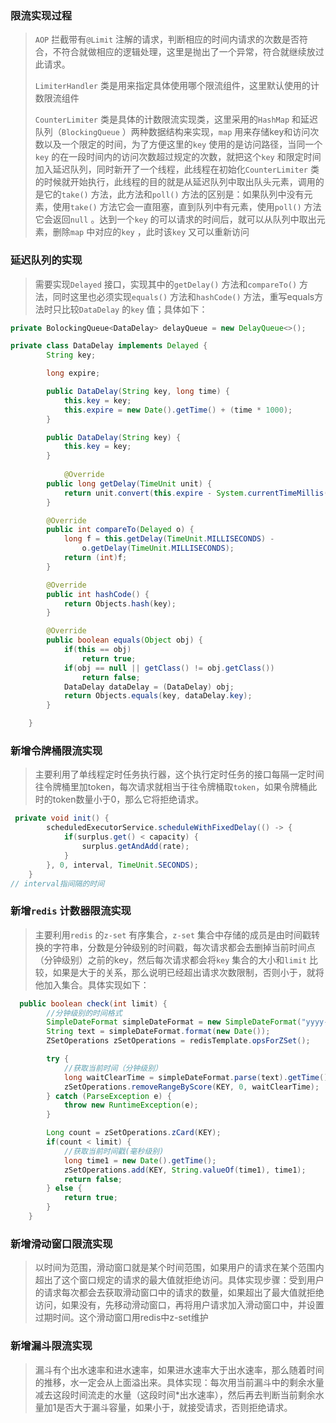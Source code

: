 ### 限流实现过程



> `AOP` 拦截带有`@Limit` 注解的请求，判断相应的时间内请求的次数是否符合，不符合就做相应的逻辑处理，这里是抛出了一个异常，符合就继续放过此请求。
>
> `LimiterHandler` 类是用来指定具体使用哪个限流组件，这里默认使用的计数限流组件
>
> `CounterLimiter` 类是具体的计数限流实现类，这里采用的`HashMap` 和延迟队列（`BlockingQueue` ）两种数据结构来实现，`map` 用来存储key和访问次数以及一个限定的时间，为了方便这里的`key` 使用的是访问路径，当同一个`key` 的在一段时间内的访问次数超过规定的次数，就把这个`key` 和限定时间加入延迟队列，同时新开了一个线程，此线程在初始化`CounterLimiter` 类的时候就开始执行，此线程的目的就是从延迟队列中取出队头元素，调用的是它的`take()` 方法，此方法和`poll()` 方法的区别是：如果队列中没有元素，使用`take()` 方法它会一直阻塞，直到队列中有元素，使用`poll()` 方法它会返回`null` 。达到一个`key` 的可以请求的时间后，就可以从队列中取出元素，删除`map` 中对应的`key` ，此时该`key` 又可以重新访问





### 延迟队列的实现

> 需要实现`Delayed` 接口，实现其中的`getDelay()` 方法和`compareTo()` 方法，同时这里也必须实现`equals()` 方法和`hashCode()` 方法，重写equals方法时只比较`DataDelay` 的`key` 值；具体如下：



```java
private BolockingQueue<DataDelay> delayQueue = new DelayQueue<>();

private class DataDelay implements Delayed {
        String key;

        long expire;

        public DataDelay(String key, long time) {
            this.key = key;
            this.expire = new Date().getTime() + (time * 1000);
        }

        public DataDelay(String key) {
            this.key = key;
        }
    
            @Override
        public long getDelay(TimeUnit unit) {
            return unit.convert(this.expire - System.currentTimeMillis(), 	TimeUnit.MILLISECONDS);
        }

        @Override
        public int compareTo(Delayed o) {
            long f = this.getDelay(TimeUnit.MILLISECONDS) -
                o.getDelay(TimeUnit.MILLISECONDS);
            return (int)f;
        }

        @Override
        public int hashCode() {
            return Objects.hash(key);
        }

        @Override
        public boolean equals(Object obj) {
            if(this == obj)
                return true;
            if(obj == null || getClass() != obj.getClass())
                return false;
            DataDelay dataDelay = (DataDelay) obj;
            return Objects.equals(key, dataDelay.key);
        }

    }
```





### 新增令牌桶限流实现

> 主要利用了单线程定时任务执行器，这个执行定时任务的接口每隔一定时间往令牌桶里加token，每次请求就相当于往令牌桶取`token`，如果令牌桶此时的token数量小于0，那么它将拒绝请求。

```java
 private void init() {
        scheduledExecutorService.scheduleWithFixedDelay(() -> {
            if(surplus.get() < capacity) {
                surplus.getAndAdd(rate);
            }
        }, 0, interval, TimeUnit.SECONDS);
    }
// interval指间隔的时间
```





### 新增`redis` 计数器限流实现

> 主要利用`redis` 的`z-set` 有序集合，`z-set` 集合中存储的成员是由时间戳转换的字符串，分数是分钟级别的时间戳，每次请求都会去删掉当前时间点（分钟级别）之前的key，然后每次请求都会将`key` 集合的大小和`limit` 比较，如果是大于的关系，那么说明已经超出请求次数限制，否则小于，就将他加入集合。具体实现如下：

```java
  public boolean check(int limit) {
        //分钟级别的时间格式
        SimpleDateFormat simpleDateFormat = new SimpleDateFormat("yyyy-MM-dd HH:mm");
        String text = simpleDateFormat.format(new Date());
        ZSetOperations zSetOperations = redisTemplate.opsForZSet();

        try {
            //获取当前时间（分钟级别）
            long waitClearTime = simpleDateFormat.parse(text).getTime();
            zSetOperations.removeRangeByScore(KEY, 0, waitClearTime);
        } catch (ParseException e) {
            throw new RuntimeException(e);
        }

        Long count = zSetOperations.zCard(KEY);
        if(count < limit) {
            //获取当前时间戳(毫秒级别)
            long time1 = new Date().getTime();
            zSetOperations.add(KEY, String.valueOf(time1), time1);
            return false;
        } else {
            return true;
        }
    }
```





### 新增滑动窗口限流实现

> 以时间为范围，滑动窗口就是某个时间范围，如果用户的请求在某个范围内超出了这个窗口规定的请求的最大值就拒绝访问。具体实现步骤：受到用户的请求每次都会去获取滑动窗口中的请求的数量，如果超出了最大值就拒绝访问，如果没有，先移动滑动窗口，再将用户请求加入滑动窗口中，并设置过期时间。这个滑动窗口用redis中z-set维护



### 新增漏斗限流实现

> 漏斗有个出水速率和进水速率，如果进水速率大于出水速率，那么随着时间的推移，水一定会从上面溢出来。具体实现：每次用当前漏斗中的剩余水量减去这段时间流走的水量（这段时间*出水速率），然后再去判断当前剩余水量加1是否大于漏斗容量，如果小于，就接受请求，否则拒绝请求。
